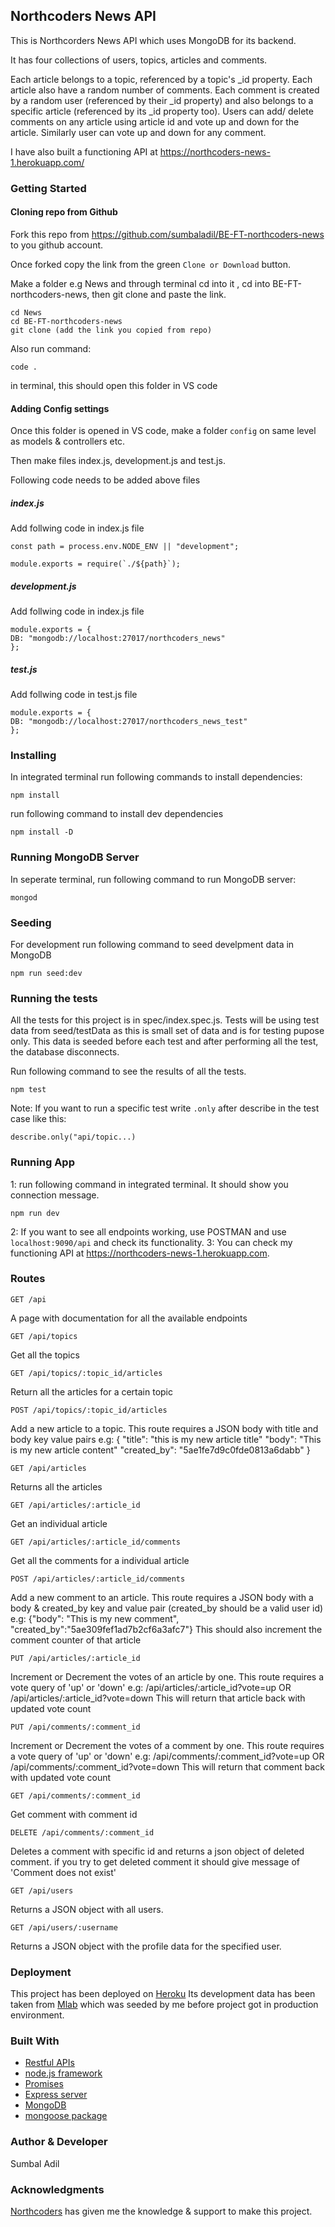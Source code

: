 ## Northcoders News API

This is Northcorders News API which uses MongoDB for its backend.

It has four collections of users, topics, articles and comments.

Each article belongs to a topic, referenced by a topic's \_id property.
Each article also have a random number of comments.
Each comment is created by a random user (referenced by their \_id property) and also belongs to a specific article (referenced by its \_id property too).
Users can add/ delete comments on any article using article id and vote up and down for the article.
Similarly user can vote up and down for any comment.

I have also built a functioning API at https://northcoders-news-1.herokuapp.com/

### Getting Started

#### Cloning repo from Github

Fork this repo from https://github.com/sumbaladil/BE-FT-northcoders-news to you github account.

Once forked copy the link from the green `Clone or Download` button.

Make a folder e.g News and through terminal cd into it , cd into BE-FT-northcoders-news, then git clone and paste the link.

```
cd News
cd BE-FT-northcoders-news
git clone (add the link you copied from repo)
```

Also run command:

```
code .
```

in terminal, this should open this folder in VS code

#### Adding Config settings

Once this folder is opened in VS code, make a folder `config` on same level as models & controllers etc.

Then make files index.js, development.js and test.js.

Following code needs to be added above files

##### index.js

Add follwing code in index.js file

```
const path = process.env.NODE_ENV || "development";

module.exports = require(`./${path}`);
```

##### development.js

Add follwing code in index.js file

```
module.exports = {
DB: "mongodb://localhost:27017/northcoders_news"
};
```

##### test.js

Add follwing code in test.js file

```
module.exports = {
DB: "mongodb://localhost:27017/northcoders_news_test"
};
```

### Installing

In integrated terminal run following commands to install dependencies:

```
npm install
```

run following command to install dev dependencies

```
npm install -D
```

### Running MongoDB Server

In seperate terminal, run following command to run MongoDB server:

```
mongod
```

### Seeding

For development run following command to seed develpment data in MongoDB

```
npm run seed:dev
```

### Running the tests

All the tests for this project is in spec/index.spec.js.
Tests will be using test data from seed/testData as this is small set of data and is for testing pupose only.
This data is seeded before each test and after performing all the test, the database disconnects.

Run following command to see the results of all the tests.

```
npm test
```

Note: If you want to run a specific test write `.only` after describe in the test case like this:

```
describe.only("api/topic...)
```

### Running App

1: run following command in integrated terminal. It should show you connection message.

```
npm run dev
```

2: If you want to see all endpoints working, use POSTMAN and use `localhost:9090/api` and check its functionality.
3: You can check my functioning API at https://northcoders-news-1.herokuapp.com.

### Routes

```http
GET /api
```

A page with documentation for all the available endpoints

```http
GET /api/topics
```

Get all the topics

```http
GET /api/topics/:topic_id/articles
```

Return all the articles for a certain topic

```http
POST /api/topics/:topic_id/articles
```

Add a new article to a topic. This route requires a JSON body with title and body key value pairs
e.g: {
"title": "this is my new article title"
"body": "This is my new article content"
"created_by": "5ae1fe7d9c0fde0813a6dabb"
}

```http
GET /api/articles
```

Returns all the articles

```http
GET /api/articles/:article_id
```

Get an individual article

```http
GET /api/articles/:article_id/comments
```

Get all the comments for a individual article

```http
POST /api/articles/:article_id/comments
```

Add a new comment to an article. This route requires a JSON body with a body & created_by key and value pair (created_by should be a valid user id)
e.g: {"body": "This is my new comment",
"created_by":"5ae309fef1ad7b2cf6a3afc7"}
This should also increment the comment counter of that article

```http
PUT /api/articles/:article_id
```

Increment or Decrement the votes of an article by one. This route requires a vote query of 'up' or 'down'
e.g: /api/articles/:article_id?vote=up OR /api/articles/:article_id?vote=down
This will return that article back with updated vote count

```http
PUT /api/comments/:comment_id
```

Increment or Decrement the votes of a comment by one. This route requires a vote query of 'up' or 'down'
e.g: /api/comments/:comment_id?vote=up OR /api/comments/:comment_id?vote=down
This will return that comment back with updated vote count

```http
GET /api/comments/:comment_id
```

Get comment with comment id

```http
DELETE /api/comments/:comment_id
```

Deletes a comment with specific id and returns a json object of deleted comment. if you try to get deleted comment it should give message of 'Comment does not exist'

```http
GET /api/users
```

Returns a JSON object with all users.

```http
GET /api/users/:username
```

Returns a JSON object with the profile data for the specified user.

### Deployment

This project has been deployed on [Heroku](https://www.heroku.com)
Its development data has been taken from [Mlab](https://mlab.com) which was seeded by me before project got in production environment.

### Built With

* [Restful APIs]()
* [node.js framework](https://nodejs.org)
* [Promises](https://developer.mozilla.org/en-US/docs/Web/JavaScript/Reference/Global_Objects/Promise)
* [Express server](https://www.npmjs.com/package/express)
* [MongoDB]()
* [mongoose package](https://www.npmjs.com/package/mongooses)

### Author & Developer

Sumbal Adil

### Acknowledgments

[Northcoders](https://northcoders.com) has given me the knowledge & support to make this project.
